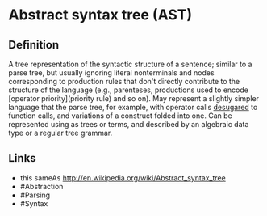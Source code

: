 # Abstract syntax tree (AST)

## Definition
A tree representation of the syntactic structure of a sentence; similar to a parse tree, but usually ignoring literal nonterminals and nodes corresponding to production rules that don't directly contribute to the structure of the language (e.g., parenteses, productions used to encode [operator priority](priority rule) and so on). May represent a slightly simpler language that the parse tree, for example, with operator calls [desugared](desugaring) to function calls, and variations of a construct folded into one. Can be represented using as trees or terms, and described by an algebraic data type or a regular tree grammar. 

## Links

* this sameAs http://en.wikipedia.org/wiki/Abstract_syntax_tree
* #Abstraction
* #Parsing
* #Syntax
